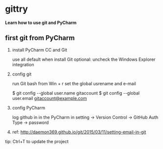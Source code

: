 # gittry
**Learn how to use git and PyCharm**

## first git from PyCharm

1. install PyCharm CC and Git

      use all default when install Git
      optional: uncheck the Windows Explorer integration

2. config git

    run Git bash from Win + r
    set the global usrename and e-mail

    $ git config --global user.name gitaccount
    $ git config --global user.email gitaccount@example.com

3. config PyCharm

    log github in in the PyCharm
    in setting -> Version Control -> GitHub
    Auth Type -> password

4. ref:
    http://daemon369.github.io/git/2015/03/11/setting-email-in-git

tip: Ctrl+T  to update the project